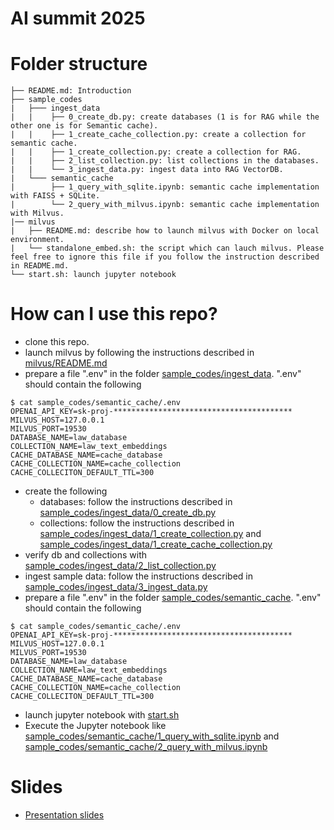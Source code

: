 # AI summit 2025
# Folder structure
```
├── README.md: Introduction
├── sample_codes
|   ├─── ingest_data
|   |    ├── 0_create_db.py: create databases (1 is for RAG while the other one is for Semantic cache).
|   |    ├── 1_create_cache_collection.py: create a collection for semantic cache.
|   |    ├── 1_create_collection.py: create a collection for RAG. 
|   |    ├── 2_list_collection.py: list collections in the databases. 
|   |    └── 3_ingest_data.py: ingest data into RAG VectorDB.
|   └─── semantic_cache
|        ├── 1_query_with_sqlite.ipynb: semantic cache implementation with FAISS + SQLite.
|        └── 2_query_with_milvus.ipynb: semantic cache implementation with Milvus.
|── milvus
|   ├── README.md: describe how to launch milvus with Docker on local environment.
|   └── standalone_embed.sh: the script which can lauch milvus. Please feel free to ignore this file if you follow the instruction described in README.md.
└── start.sh: launch jupyter notebook

```
# How can I use this repo?
- clone this repo.
- launch milvus by following the instructions described in [milvus/README.md](milvus/README.md)
- prepare a file ".env" in the folder [sample_codes/ingest_data](sample_codes/ingest_data). ".env" should contain the following
```
$ cat sample_codes/semantic_cache/.env
OPENAI_API_KEY=sk-proj-****************************************
MILVUS_HOST=127.0.0.1
MILVUS_PORT=19530
DATABASE_NAME=law_database
COLLECTION_NAME=law_text_embeddings
CACHE_DATABASE_NAME=cache_database
CACHE_COLLECTION_NAME=cache_collection
CACHE_COLLECITON_DEFAULT_TTL=300

```

- create the following
  - databases: follow the instructions described in [sample_codes/ingest_data/0_create_db.py](sample_codes/ingest_data/0_create_db.py)
  - collections: follow the instructions described in [sample_codes/ingest_data/1_create_collection.py](sample_codes/ingest_data/1_create_collection.py) and [sample_codes/ingest_data/1_create_cache_collection.py](sample_codes/ingest_data/1_create_cache_collection.py)
- verify db and collections with [sample_codes/ingest_data/2_list_collection.py](sample_codes/ingest_data/2_list_collection.py)
- ingest sample data: follow the instructions described in [sample_codes/ingest_data/3_ingest_data.py](sample_codes/ingest_data/3_ingest_data.py)
- prepare a file ".env" in the folder [sample_codes/semantic_cache](sample_codes/semantic_cache). ".env" should contain the following
```
$ cat sample_codes/semantic_cache/.env
OPENAI_API_KEY=sk-proj-****************************************
MILVUS_HOST=127.0.0.1
MILVUS_PORT=19530
DATABASE_NAME=law_database
COLLECTION_NAME=law_text_embeddings
CACHE_DATABASE_NAME=cache_database
CACHE_COLLECTION_NAME=cache_collection
CACHE_COLLECITON_DEFAULT_TTL=300

```
- launch jupyter notebook with [start.sh](start.sh)
- Execute the Jupyter notebook like [sample_codes/semantic_cache/1_query_with_sqlite.ipynb](sample_codes/semantic_cache/1_query_with_sqlite.ipynb) and [sample_codes/semantic_cache/2_query_with_milvus.ipynb]([sample_codes/semantic_cache/2_query_with_milvus.ipynb)
# Slides
- [Presentation slides](https://gamma.app/docs/LLM-semantic-cache-dxqy891owffkt81?mode=doc)
